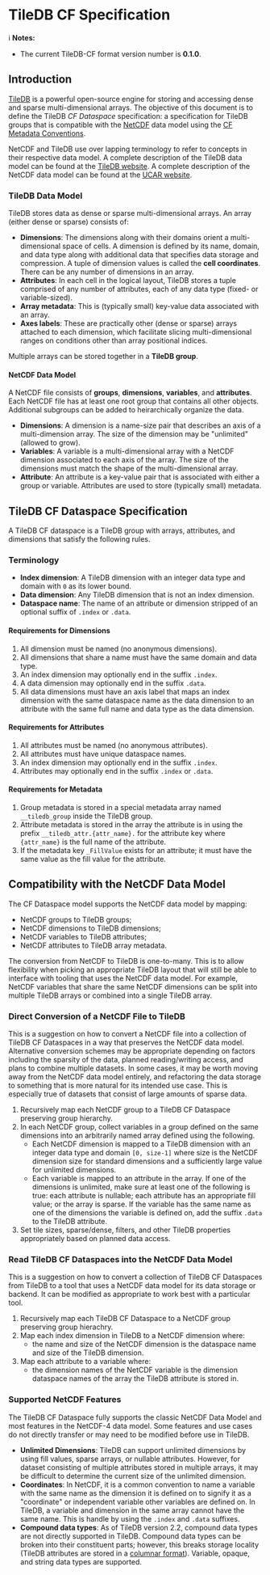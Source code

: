# TileDB CF Specification

:information_source: **Notes:**

* The current TileDB-CF format version number is **0.1.0**.

## Introduction

[TileDB](https://github.com/TileDB-Inc/TileDB) is a powerful open-source engine for storing and accessing dense and sparse multi-dimensional arrays. The objective of this document is to define the TileDB _CF Dataspace_ specification: a specification for TileDB groups that is compatible with the [NetCDF](https://www.unidata.ucar.edu/software/netcdf/) data model using the [CF Metadata Conventions](http://cfconventions.org/latest.html).

NetCDF and TileDB use over lapping terminology to refer to concepts in their respective data model. A complete description of the TileDB data model can be found at the [TileDB website](https://docs.tiledb.com/main/basic-concepts/data-model). A complete description of the NetCDF data model can be found at the [UCAR website](https://www.unidata.ucar.edu/software/netcdf/docs/netcdf_data_model.html).

### TileDB Data Model

TileDB stores data as dense or sparse multi-dimensional arrays. An array (either dense or sparse) consists of:

* **Dimensions**: The dimensions along with their domains orient a multi-dimensional space of cells. A dimension is defined by its name, domain, and data type along with additional data that specifies data storage and compression. A tuple of dimension values is called the **cell coordinates**. There can be any number of dimensions in an array.
* **Attributes**: In each cell in the logical layout, TileDB stores a tuple comprised of any number of attributes, each of any data type (fixed- or variable-sized).
* **Array metadata**: This is (typically small) key-value data associated with an array.
* **Axes labels**: These are practically other (dense or sparse) arrays attached to each dimension, which facilitate slicing multi-dimensional ranges on conditions other than array positional indices.

Multiple arrays can be stored together in a **TileDB group**.

#### NetCDF Data Model

A NetCDF file consists of **groups**, **dimensions**, **variables**, and **attributes**. Each NetCDF file has at least one root group that contains all other objects. Additional subgroups can be added to heirarchically organize the data.

* **Dimensions**: A dimension is a name-size pair that describes an axis of a multi-dimension array. The size of the dimension may be "unlimited" (allowed to grow).
* **Variables**: A variable is a multi-dimensional array with a NetCDF dimension associated to each axis of the array. The size of the dimensions must match the shape of the multi-dimensional array.
* **Attribute**: An attribute is a key-value pair that is associated with either a group or variable. Attributes are used to store (typically small) metadata.

## TileDB CF Dataspace Specification

A TileDB CF dataspace is a TileDB group with arrays, attributes, and dimensions that satisfy the following rules.

### Terminology

* **Index dimension**: A TileDB dimension with an integer data type and domain with `0` as its lower bound.
* **Data dimension**: Any TileDB dimension that is not an index dimension.
* **Dataspace name**: The name of an attribute or dimension stripped of an optional suffix of `.index` or `.data`.

#### Requirements for Dimensions

1. All dimension must be named (no anonymous dimensions).
2. All dimensions that share a name must have the same domain and data type.
3. An index dimension may optionally end in the suffix `.index`.
4. A data dimension may optionally end in the suffix `.data`.
5. All data dimensions must have an axis label that maps an index dimension with the same dataspace name as the data dimension to an attribute with the same full name and data type as the data dimension.

#### Requirements for Attributes

1. All attributes must be named (no anonymous attributes).
2. All attributes must have unique dataspace names.
3. An index dimension may optionally end in the suffix `.index`.
4. Attributes may optionally end in the suffix `.index` or `.data`.

#### Requirements for Metadata

1. Group metadata is stored in a special metadata array named `__tiledb_group` inside the TileDB group.
2. Attribute metadata is stored in the array the attribute is in using the prefix `__tiledb_attr.{attr_name}.` for the attribute key where `{attr_name}` is the full name of the attribute.
3. If the metadata key `_FillValue` exists for an attribute; it must have the same value as the fill value for the attribute.

## Compatibility with the NetCDF Data Model

The CF Dataspace model supports the NetCDF data model by mapping:

* NetCDF groups to TileDB groups;
* NetCDF dimensions to TileDB dimensions;
* NetCDF variables to TileDB attributes;
* NetCDF attributes to TileDB array metadata.

The conversion from NetCDF to TileDB is one-to-many. This is to allow flexibility when picking an appropriate TileDB layout that will still be able to interface with tooling that uses the NetCDF data model. For example, NetCDF variables that share the same NetCDF dimensions can be split into multiple TileDB arrays or combined into a single TileDB array.

### Direct Conversion of a NetCDF File to TileDB

This is a suggestion on how to convert a NetCDF file into a collection of TileDB CF Dataspaces in a way that preserves the NetCDF data model. Alternative conversion schemes may be appropriate depending on factors including the sparsity of the data, planned reading/writing access, and plans to combine multiple datasets. In some cases, it may be worth moving away from the NetCDF data model entirely, and refactoring the data storage to something that is more natural for its intended use case. This is especially true of datasets that consist of large amounts of sparse data.

1. Recursively map each NetCDF group to a TileDB CF Dataspace preserving group hierarchy.
2. In each NetCDF group, collect variables in a group defined on the same dimensions into an arbitrarily named array defined using the following.
    * Each NetCDF dimension is mapped to a TileDB dimension with an integer data type and domain `[0, size-1]` where size is the NetCDF dimension size for standard dimensions and a sufficiently large value for unlimited dimensions.
    * Each variable is mapped to an attribute in the array. If one of the dimensions is unlimited, make sure at least one of the following is true: each attribute is nullable; each attribute has an appropriate fill value; or the array is sparse. If the variable has the same name as one of the dimensions the variable is defined on, add the suffix `.data` to the TileDB attribute.
3. Set tile sizes, sparse/dense, filters, and other TileDB properties appropriately based on planned data access.

### Read TileDB CF Dataspaces into the NetCDF Data Model

This is a suggestion on how to convert a collection of TileDB CF Dataspaces from TileDB to a tool that uses a NetCDF data model for its data storage or backend. It can be modified as appropriate to work best with a particular tool.

1. Recursively map each TileDB CF Dataspace to a NetCDF group preserving group hierachry.
2. Map each index dimension in TileDB to a NetCDF dimension where:
    * the name and size of the NetCDF dimension is the dataspace name and size of the TileDB dimension.
3. Map each attribute to a variable where:
    * the dimension names of the NetCDF variable is the dimension dataspace names of the array the TileDB attribute is stored in.

### Supported NetCDF Features

The TileDB CF Dataspace fully supports the classic NetCDF Data Model and most features in the NetCDF-4 data model. Some features and use cases do not directly transfer or may need to be modified before use in TileDB.

* **Unlimited Dimensions**: TileDB can support unlimited dimensions by using fill values, sparse arrays, or nullable attributes. However, for dataset consisting of multiple attributes stored in multiple arrays, it may be difficult to determine the current size of the unlimited dimension.
* **Coordinates**: In NetCDF, it is a common convention to name a variable with the same name as the dimension it is defined on to signify it as a "coordinate" or independent variable other variables are defined on. In TileDB, a variable and dimension in the same array cannot have the same name. This is handle by using the `.index` and `.data` suffixes.
* **Compound data types**: As of TileDB version 2.2, compound data types are not directly supported in TileDB. Compound data types can be broken into their constituent parts; however, this breaks storage locality (TileDB attributes are stored in a [columnar format](https://docs.tiledb.com/main/basic-concepts/data-format)). Variable, opaque, and string data types are supported.